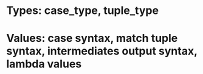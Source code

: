 # Types: case\_type, tuple\_type
# Values: case syntax, match tuple syntax, intermediates output syntax, lambda values
